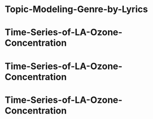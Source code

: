# Topic-Modeling-Genre-by-Lyrics
# Time-Series-of-LA-Ozone-Concentration
# Time-Series-of-LA-Ozone-Concentration
# Time-Series-of-LA-Ozone-Concentration
